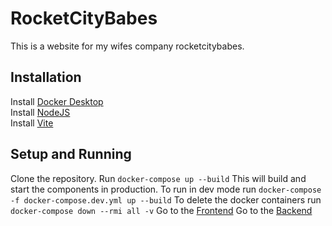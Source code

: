 # RocketCityBabes
This is a website for my wifes company rocketcitybabes.
 ## Installation
Install [Docker Desktop](https://www.docker.com/products/docker-desktop/)  
Install [NodeJS](https://nodejs.org/en)  
Install [Vite](https://vite.dev/guide/)

## Setup and Running
Clone the repository.
Run `docker-compose up --build` This will build and start the components in production.
To run in dev mode run `docker-compose -f docker-compose.dev.yml up --build`
To delete the docker containers run `docker-compose down --rmi all -v`
Go to the [Frontend](localhost:5173)
Go to the [Backend](localhost:3000)
 
 
